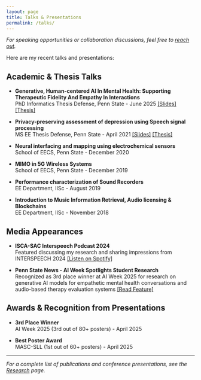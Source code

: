 ```yaml
---
layout: page
title: Talks & Presentations
permalink: /talks/
---
```


*For speaking opportunities or collaboration discussions, feel free to [reach out](mailto:bnsuhas96@gmail.com).*

Here are my recent talks and presentations:

## Academic & Thesis Talks

- **Generative, Human-centered AI In Mental Health: Supporting Therapeutic Fidelity And Empathy In Interactions**  
  PhD Informatics Thesis Defense, Penn State - June 2025 [[Slides]](https://drive.google.com/file/d/1KQlDOQ4wM-c54P6s5FvYgTlzeA66rXwN/view?usp=sharing) [[Thesis]](https://etda.libraries.psu.edu/files/final_submissions/32981)

- **Privacy-preserving assessment of depression using Speech signal processing**  
  MS EE Thesis Defense, Penn State - April 2021 [[Slides]](https://drive.google.com/file/d/1-vZb9om8xlaRn_ZGYuTDahTpYzoma6pj/view?usp=sharing) [[Thesis]](https://etda.libraries.psu.edu/files/final_submissions/23854)

- **Neural interfacing and mapping using electrochemical sensors**  
  School of EECS, Penn State - December 2020

- **MIMO in 5G Wireless Systems**  
  School of EECS, Penn State - December 2019

- **Performance characterization of Sound Recorders**  
  EE Department, IISc - August 2019

- **Introduction to Music Information Retrieval, Audio licensing & Blockchains**  
  EE Department, IISc - November 2018

## Media Appearances

- **ISCA-SAC Interspeech Podcast 2024**  
  Featured discussing my research and sharing impressions from INTERSPEECH 2024 [[Listen on Spotify]](https://open.spotify.com/episode/0s4yK6fQI2SnJ7oncpjGv9)

- **Penn State News - AI Week Spotlights Student Research**  
  Recognized as 3rd place winner at AI Week 2025 for research on generative AI models for empathetic mental health conversations and audio-based therapy evaluation systems [[Read Feature]](https://www.mri.psu.edu/news/news/ai-week-spotlights-student-faculty-research-artificial-intelligence)

## Awards & Recognition from Presentations

- **3rd Place Winner**  
  AI Week 2025 (3rd out of 80+ posters) - April 2025

- **Best Poster Award**  
  MASC-SLL (1st out of 60+ posters) - April 2025

---

*For a complete list of publications and conference presentations, see the [Research](/research/) page.*